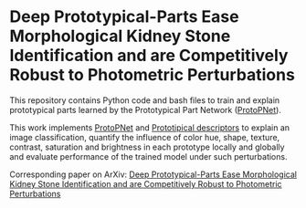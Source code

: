 # Deep Prototypical-Parts Ease Morphological Kidney Stone Identification and are Competitively Robust to Photometric Perturbations
This repository contains Python code and bash files to train and explain prototypical parts learned by the Prototypical Part Network ([ProtoPNet](https://github.com/cfchen-duke/ProtoPNet)).

This work implements [ProtoPNet](https://github.com/cfchen-duke/ProtoPNet) and [Prototipical descriptors](https://github.com/M-Nauta/Explaining_Prototypes) to  explain an image classification, quantify the influence of color hue, shape, texture, contrast, saturation and brightness in each prototype locally and globally and evaluate performance of the trained model under such perturbations.

Corresponding paper on ArXiv: [Deep Prototypical-Parts Ease Morphological Kidney Stone Identification and are Competitively Robust to Photometric Perturbations](https://arxiv.org/abs/2304.04077)

<!--- Some evaluation and visualization code used to obtain the paper results will be uploaded in the future. -->
